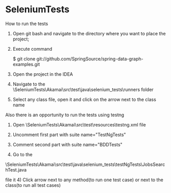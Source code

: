 # SeleniumTests
How to run the tests
 
 1) Open git bash and navigate to the directory where you want to place the project;

 2) Execute command



    $ git clone git://github.com/SpringSource/spring-data-graph-examples.git


    
 3) Open the project in the IDEA

 4) Navigate to the \SeleniumTests\Akamai\src\test\java\selenium_tests\runners folder

 5) Select any class file, open it and click on the arrow next to the class name


 
 Also there is an opportunity to run the tests using testng

 1) Open \SeleniumTests\Akamai\src\test\resources\testng.xml file

 2) Uncomment first part with suite name="TestNgTests" 

 3) Comment second part with suite name="BDDTests"

  4) Go to the 



  \SeleniumTests\Akamai\src\test\java\selenium_tests\testNgTests\JobsSearchTest.java



  file
  it 
4) Click arrow next to any method(to run one test case) or next to the class(to run all test cases)
 
